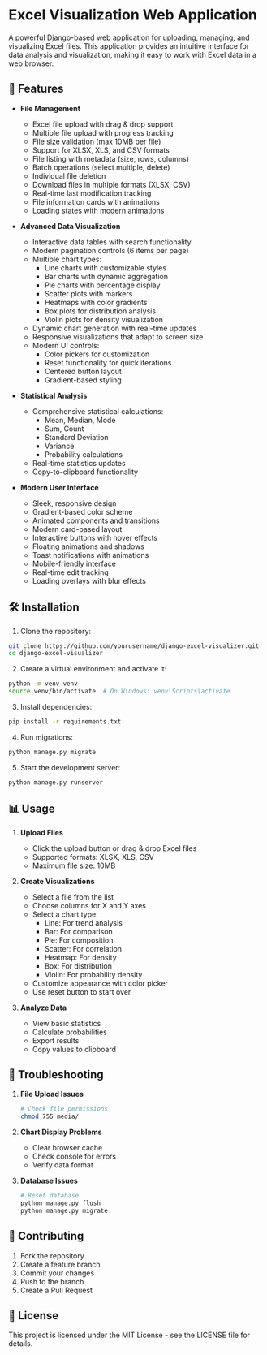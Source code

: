 # Excel Visualization Web Application

A powerful Django-based web application for uploading, managing, and visualizing Excel files. This application provides an intuitive interface for data analysis and visualization, making it easy to work with Excel data in a web browser.

## 🚀 Features

- **File Management**
  - Excel file upload with drag & drop support
  - Multiple file upload with progress tracking
  - File size validation (max 10MB per file)
  - Support for XLSX, XLS, and CSV formats
  - File listing with metadata (size, rows, columns)
  - Batch operations (select multiple, delete)
  - Individual file deletion
  - Download files in multiple formats (XLSX, CSV)
  - Real-time last modification tracking
  - File information cards with animations
  - Loading states with modern animations

- **Advanced Data Visualization**
  - Interactive data tables with search functionality
  - Modern pagination controls (6 items per page)
  - Multiple chart types:
    - Line charts with customizable styles
    - Bar charts with dynamic aggregation
    - Pie charts with percentage display
    - Scatter plots with markers
    - Heatmaps with color gradients
    - Box plots for distribution analysis
    - Violin plots for density visualization
  - Dynamic chart generation with real-time updates
  - Responsive visualizations that adapt to screen size
  - Modern UI controls:
    - Color pickers for customization
    - Reset functionality for quick iterations
    - Centered button layout
    - Gradient-based styling

- **Statistical Analysis**
  - Comprehensive statistical calculations:
    - Mean, Median, Mode
    - Sum, Count
    - Standard Deviation
    - Variance
    - Probability calculations
  - Real-time statistics updates
  - Copy-to-clipboard functionality

- **Modern User Interface**
  - Sleek, responsive design
  - Gradient-based color scheme
  - Animated components and transitions
  - Modern card-based layout
  - Interactive buttons with hover effects
  - Floating animations and shadows
  - Toast notifications with animations
  - Mobile-friendly interface
  - Real-time edit tracking
  - Loading overlays with blur effects

## 🛠️ Installation

1. Clone the repository:
```bash
git clone https://github.com/yourusername/django-excel-visualizer.git
cd django-excel-visualizer
```

2. Create a virtual environment and activate it:
```bash
python -m venv venv
source venv/bin/activate  # On Windows: venv\Scripts\activate
```

3. Install dependencies:
```bash
pip install -r requirements.txt
```

4. Run migrations:
```bash
python manage.py migrate
```

5. Start the development server:
```bash
python manage.py runserver
```

## 📊 Usage

1. **Upload Files**
   - Click the upload button or drag & drop Excel files
   - Supported formats: XLSX, XLS, CSV
   - Maximum file size: 10MB

2. **Create Visualizations**
   - Select a file from the list
   - Choose columns for X and Y axes
   - Select a chart type:
     - Line: For trend analysis
     - Bar: For comparison
     - Pie: For composition
     - Scatter: For correlation
     - Heatmap: For density
     - Box: For distribution
     - Violin: For probability density
   - Customize appearance with color picker
   - Use reset button to start over

3. **Analyze Data**
   - View basic statistics
   - Calculate probabilities
   - Export results
   - Copy values to clipboard

## 🔧 Troubleshooting

1. **File Upload Issues**
   ```bash
   # Check file permissions
   chmod 755 media/
   ```

2. **Chart Display Problems**
   - Clear browser cache
   - Check console for errors
   - Verify data format

3. **Database Issues**
   ```bash
   # Reset database
   python manage.py flush
   python manage.py migrate
   ```

## 🤝 Contributing

1. Fork the repository
2. Create a feature branch
3. Commit your changes
4. Push to the branch
5. Create a Pull Request

## 📝 License

This project is licensed under the MIT License - see the LICENSE file for details.